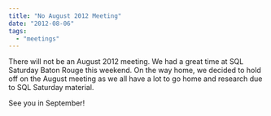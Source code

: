 ```yaml
---
title: "No August 2012 Meeting"
date: "2012-08-06"
tags: 
  - "meetings"
---
```


There will not be an August 2012 meeting. We had a great time at SQL Saturday Baton Rouge this weekend. On the way home, we decided to hold off on the August meeting as we all have a lot to go home and research due to SQL Saturday material.

See you in September!
